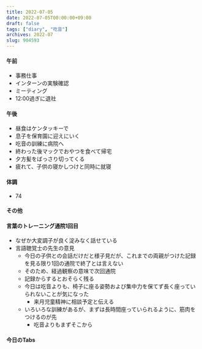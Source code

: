 ```yaml
---
title: 2022-07-05
date: 2022-07-05T00:00:00+09:00
draft: false
tags: ["diary", "吃音"]
archives: 2022-07
slug: 904593
---
```

#### 午前
- 事務仕事
- インターンの実験確認
- ミーティング
- 12:00過ぎに退社
#### 午後
- 昼食はケンタッキーで
- 息子を保育園に迎えにいく
- 吃音の訓練に病院へ
- 終わった後マックでおやつを食べて帰宅
- 夕方髪をばっさり切ってくる
- 疲れて、子供の寝かしつけと同時に就寝
#### 体調
- 74
#### その他
####  言葉のトレーニング通院1回目
- なぜか大変調子が良く淀みなく話せている
- 言語聴覚士の先生の意見
  - 今日の子供との会話だけだと様子見だが、これまでの両親がつけた記録を見る限り1回の通院で終了とは言えない
  - そのため、経過観察の意味で次回通院
  - 記録からするとおそらく残る
  - 今日は吃音よりも、椅子に座る姿勢および集中力を保てず長く座っていられないことが気になった
    - 来月児童精神に相談予定と伝える
  - いろいろな訓練があるが、まずは長時間座っていられるように、筋肉をつけるのが先
    - 吃音よりもまずそこから
#### 今日のTabs